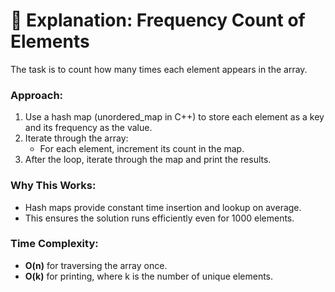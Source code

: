 # 📘 Explanation: Frequency Count of Elements

The task is to count how many times each element appears in the array.

### Approach:
1. Use a hash map (unordered_map in C++) to store each element as a key and its frequency as the value.
2. Iterate through the array:
   - For each element, increment its count in the map.
3. After the loop, iterate through the map and print the results.

### Why This Works:
- Hash maps provide constant time insertion and lookup on average.
- This ensures the solution runs efficiently even for 1000 elements.

### Time Complexity:
- **O(n)** for traversing the array once.
- **O(k)** for printing, where k is the number of unique elements.
